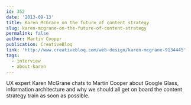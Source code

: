 ```yaml
---
id: 352
date: '2013-09-13'
title: Karen McGrane on the future of content strategy
slug: karen-mcgrane-on-the-future-of-content-strategy
permalink: false
author: Martin Cooper
publication: CreativeBloq
link: 'http://www.creativebloq.com/web-design/karen-mcgrane-9134445'
tags:
  - interview
  - about-karen
---
```

UX expert Karen McGrane chats to Martin Cooper about Google Glass, information architecture and why we should all get on board the content strategy train as soon as possible.
